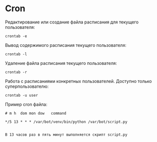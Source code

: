 <h1>Cron</h1>

Редактирование или создание файла расписания для текущего пользователя:
```shell
crontab -e
```
Вывод содержимого расписания текущего пользователя:
```shell
crontab -l
```
Удаление файла расписания текущего пользователя:
```shell
crontab -r
```
Работа с расписаниями конкретных пользователей. Доступно только суперпользователю:
```shell
crontab -u user
```

Пример cron файла:
```text
# m h  dom mon dow   command

*/5 13 * * * /var/bot/venv/bin/python /var/bot/script.py


В 13 часов раз в пять минут выполняется скрипт script.py
```

